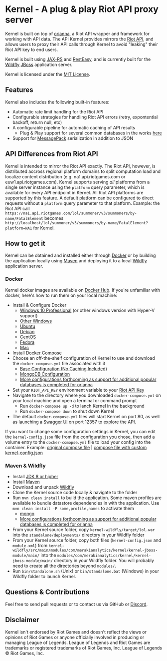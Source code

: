 # Kernel - A plug & play Riot API proxy server
Kernel is built on top of [orianna](https://github.com/meraki-analytics/orianna), a Riot API wrapper and framework for working with API data. The API Kernel provides mirrors the [Riot API](https://developer.riotgames.com/api-methods/), and allows users to proxy their API calls through Kernel to avoid "leaking" their Riot API key to end users.

Kernel is built using [JAX-RS](https://github.com/jax-rs) and [RestEasy](https://github.com/resteasy/Resteasy), and is currently built for the [Wildfly](http://www.wildfly.org/) [JBoss](http://www.jboss.org/) application server.

Kernel is licensed under the [MIT License](https://github.com/meraki-analytics/kernel/blob/master/LICENSE.txt).

## Features
Kernel also includes the following built-in features:
  - Automatic rate limit handling for the Riot API
  - Configurable strategies for handling Riot API errors (retry, expontential backoff, return null, etc)
  - A configurable pipeline for automatic caching of API results
    - Plug & Play support for several common databases in the works [here](https://github.com/meraki-analytics/orianna-datastores)
  - Support for [MessagePack](https://msgpack.org/index.html) serialization in addition to JSON

## API Differences from Riot API
Kernel is intended to mirror the Riot API exactly. The Riot API, however, is distributed accross regional platform domains to split computation load and localize content distribution (e.g. na1.api.riotgames.com or euw1.api.riotgames.com). Kernel supports serving _all_ platforms from a single server instance using the `platform` query parameter, which is available for every API endpoint in Kernel. All Riot API platforms are supported by this feature. A default platform can be configured to direct requests without a `platform` query parameter to that platform.
Example: the Riot API call `https://na1.api.riotgames.com/lol/summoner/v3/summoners/by-name/FatalElement` becomes `http://localhost/lol/summoner/v3/summoners/by-name/FatalElement?platform=NA1` for Kernel.

## How to get it
Kernel can be obtained and installed either through [Docker](https://www.docker.com/) or by building the application locally using [Maven](https://maven.apache.org/) and deploying it to a local [Wildfly](http://www.wildfly.org/) application server.

### Docker
Kernel docker images are available on [Docker Hub](https://hub.docker.com/r/merakianalytics/kernel/). If you're unfamiliar with docker, here's how to run them on your local machine:

- Install & Configure Docker
  - [Windows 10 Professional](https://docs.docker.com/docker-for-windows/install/) (or other windows version with Hyper-V support)
  - [Other Windows](https://docs.docker.com/toolbox/toolbox_install_windows/)
  - [Ubuntu](https://docs.docker.com/engine/installation/linux/docker-ce/ubuntu/)
  - [Debian](https://docs.docker.com/engine/installation/linux/docker-ce/debian/)
  - [CentOS](https://docs.docker.com/engine/installation/linux/docker-ce/centos/)
  - [Fedora](https://docs.docker.com/engine/installation/linux/docker-ce/fedora/)
  - [Mac](https://docs.docker.com/docker-for-mac/install/)
- Install [Docker Compose](https://docs.docker.com/compose/install/)
- Choose an off-the-shelf configuration of Kernel to use and download the `docker-compose.yml` file associated with it
  - [Base Configuration (No Caching Included)](https://github.com/meraki-analytics/kernel/tree/master/kernel-wildfly/src/configurations/base)
  - [MongoDB Configuration](https://github.com/meraki-analytics/kernel/tree/master/kernel-wildfly/src/configurations/mongo)
  - [More configurations forthcoming as support for additional popular databases is completed for orianna](https://github.com/meraki-analytics/orianna-datastores)
- Set your `RIOT_API_KEY` environment variable to your [Riot API Key](https://developer.riotgames.com/)
- Navigate to the directory where you downloaded `docker-compose.yml` on your local machine and open a terminal or command prompt
  - Run `docker-compose up -d` to lanch Kernel in the background
  - Run `docker-compose down` to shut down Kernel
- The default `docker-compose.yml` files will start Kernel on port 80, as well as launching a [Swagger UI](https://hub.docker.com/r/swaggerapi/swagger-ui/) on port 12357 to explore the API.

If you want to change some configuration settings in Kernel, you can edit the `kernel-config.json` file from the configuration you chose, then add a volume entry to the `docker-comopse.yml` file to load your config into the container.
Example: [original compose file](https://github.com/meraki-analytics/kernel/blob/master/kernel-wildfly/src/configurations/base/docker-compose.yml) | [compose file with custom kernel-config.json](https://gist.github.com/robrua/9a89b908e2a6c3848cc4ab3ec5a0638e)

### Maven & Wildfly
- Install [JDK 8 or higher](http://www.oracle.com/technetwork/java/javase/downloads/index.html)
- Install [Maven](https://maven.apache.org/install.html)
- Download and unpack [Wildfly](http://wildfly.org/downloads/)
- Clone the Kernel source code locally & navigate to the folder
- Run `mvn clean install` to build the application. Some maven profiles are available to bundle datastore dependencies in with the application. Use `mvn clean install -P some,profile,names` to activate them
  - [mongo](https://github.com/meraki-analytics/kernel/blob/master/kernel-wildfly/pom.xml#L94-L138)
  - [More configurations forthcoming as support for additional popular databases is completed for orianna](https://github.com/meraki-analytics/orianna-datastores)
- From your Kernel source folder, copy `kernel-wildfly/target/lol.war` into the `standalone/deployments/` directory in your Wildfly folder
- From your Kernel source folder, copy both files (`kernel-config.json` and `module.xml`) from `kernel-wildfly/src/main/modules/com/merakianalytics/kernel/kernel-jboss-module/main/` into the `modules/com/merakianalytics/kernel/kernel-jboss-module/main/` directory in your Wildfly folder. You will probably need to create all the directories beyond `modules/`.
- Run `bin/standalone.sh` (Unix) or `bin/standalone.bat` (Windows) in your Wildfly folder to launch Kernel.

## Questions & Contributions
Feel free to send pull requests or to contact us via GitHub or [Discord](https://discord.gg/JRDk2JU).

## Disclaimer
Kernel isn't endorsed by Riot Games and doesn't reflect the views or opinions of Riot Games or anyone officially involved in producing or managing League of Legends. League of Legends and Riot Games are trademarks or registered trademarks of Riot Games, Inc. League of Legends © Riot Games, Inc.
